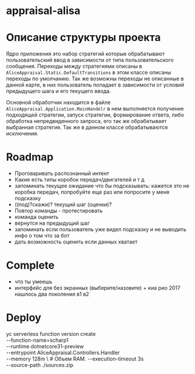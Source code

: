 ﻿# appraisal-alisa

# Описание структуры проекта

Ядро приложения это набор стратегий которые обрабатывают пользовательский ввод в зависимости от типа пользовательского сообщения. Переходы между стратегиями описаны в `AliceAppraisal.Static.DefaultTransitions` в этом классе описаны переходы по умолчанию. Так же возможны переходы не описанные в данной карте, в них пользователь попадает в зависимости от условий предыдущего шага и его текущего ввода.  

Основной обработчик находится в файле `AliceAppraisal.Application.MainHandelr` в нем выполняется получение подходящей стратегии, запуск стратегии, формирование ответа, либо обработка непредвиденного запроса, его так же обрабатывает выбранная стратегия. Так же в данном классе обрабатываются исключения.


# Roadmap

- Проговаривать распознанный интент
- Какие есть типы коробок передач/двигателей и т д
- запоминать текущее ожидание что бы подсказывать:  кажется это не коробка передач, попробуйте еще раз или попросите у меня подсказку
- ((под)?скажи)? текущий шаг (оценки)? 
- Повтор команды - протестировать
- команда оценить
- вернутся на предыдущий шаг
- запоминать если пользователь уже видел подсказку и не выводить инфо о том что за бот
- дать возможность оценить если данных хватает


# Complete

- что ты умеешь
- интерфейс для без экранных (выберите/назовите) + киа рио 2017 нашлось два поколения в1 в2


# Deploy

yc serverless function version create \
--function-name=scharp1 \
--runtime dotnetcore31-preview \
--entrypoint AliceAppraisal.Controllers.Handler \
--memory 128m \ # Объем RAM.
--execution-timeout 3s \
--source-path ./sources.zip

